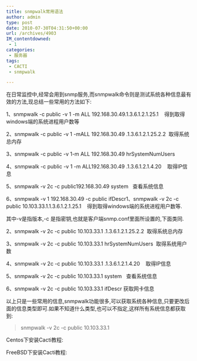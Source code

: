```yaml
---
title: snmpwalk常用语法
author: admin
type: post
date: 2010-07-30T04:31:50+00:00
url: /archives/4903
IM_contentdowned:
 - 1
categories:
 - 服务器
tags:
 - CACTI
 - snmpwalk

---
```


在日常监控中,经常会用到snmp服务,而snmpwalk命令则是测试系统各种信息最有效的方法,现总结一些常用的方法如下:

1、snmpwalk -c public -v 1 -m ALL 192.168.30.49.1.3.6.1.2.1.25.1    得到取得windows端的系统进程用户数等

2、snmpwalk -c public -v 1 -mALL 192.168.30.49 .1.3.6.1.2.1.25.2.2  取得系统总内存

3、snmpwalk -c public -v 1-m ALL 192.168.30.49 hrSystemNumUsers

4、snmpwalk -c public -v 1 -m ALL192.168.30.49 .1.3.6.1.2.1.4.20    取得IP信息

5、snmpwalk -v 2c -c public192.168.30.49 system   查看系统信息

6、snmpwalk -v 1 192.168.30.49 -c public ifDescr1、snmpwalk -v 2c -c public 10.103.33.1.1.3.6.1.2.1.25.1    得到取得windows端的系统进程用户数等.

其中-v是指版本,-c 是指密钥,也就是客户端snmp.conf里面所设置的,下面类同.

2、snmpwalk -v 2c -c public 10.103.33.1 .1.3.6.1.2.1.25.2.2  取得系统总内存

3、snmpwalk -v 2c -c public 10.103.33.1 hrSystemNumUsers  取得系统用户数

4、snmpwalk -v 2c -c public 10.103.33.1 .1.3.6.1.2.1.4.20    取得IP信息

5、snmpwalk -v 2c -c public 10.103.33.1 system   查看系统信息

6、snmpwalk -v 2c -c public 10.103.33.1 ifDescr 获取网卡信息

以上只是一些常用的信息,snmpwalk功能很多,可以获取系统各种信息,只要更改后面的信息类型即可.如果不知道什么类型,也可以不指定,这样所有系统信息都获取到:

>

> snmpwalk -v 2c -c public 10.103.33.1
>

Centos下安装Cacti教程:

FreeBSD下安装Cacti教程: